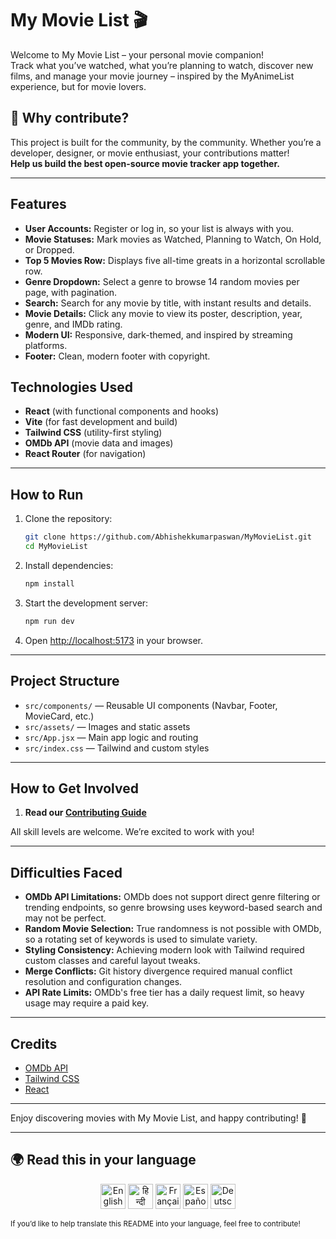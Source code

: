 # My Movie List 🎬

Welcome to My Movie List – your personal movie companion!  
Track what you’ve watched, what you’re planning to watch, discover new films, and manage your movie journey – inspired by the MyAnimeList experience, but for movie lovers.

## 🌟 Why contribute?

This project is built for the community, by the community. Whether you’re a developer, designer, or movie enthusiast, your contributions matter!  
**Help us build the best open-source movie tracker app together.**

---

## Features

- **User Accounts:** Register or log in, so your list is always with you.
- **Movie Statuses:** Mark movies as Watched, Planning to Watch, On Hold, or Dropped.
- **Top 5 Movies Row:** Displays five all-time greats in a horizontal scrollable row.
- **Genre Dropdown:** Select a genre to browse 14 random movies per page, with pagination.
- **Search:** Search for any movie by title, with instant results and details.
- **Movie Details:** Click any movie to view its poster, description, year, genre, and IMDb rating.
- **Modern UI:** Responsive, dark-themed, and inspired by streaming platforms.
- **Footer:** Clean, modern footer with copyright.

## Technologies Used

- **React** (with functional components and hooks)
- **Vite** (for fast development and build)
- **Tailwind CSS** (utility-first styling)
- **OMDb API** (movie data and images)
- **React Router** (for navigation)

---

## How to Run

1. Clone the repository:
    ```sh
    git clone https://github.com/Abhishekkumarpaswan/MyMovieList.git
    cd MyMovieList
    ```
2. Install dependencies:
    ```sh
    npm install
    ```
3. Start the development server:
    ```sh
    npm run dev
    ```
4. Open [http://localhost:5173](http://localhost:5173) in your browser.

---

## Project Structure

- `src/components/` — Reusable UI components (Navbar, Footer, MovieCard, etc.)
- `src/assets/` — Images and static assets
- `src/App.jsx` — Main app logic and routing
- `src/index.css` — Tailwind and custom styles

---

## How to Get Involved

1. **Read our [Contributing Guide](CONTRIBUTING.md)**

All skill levels are welcome. We’re excited to work with you!

---

## Difficulties Faced

- **OMDb API Limitations:** OMDb does not support direct genre filtering or trending endpoints, so genre browsing uses keyword-based search and may not be perfect.
- **Random Movie Selection:** True randomness is not possible with OMDb, so a rotating set of keywords is used to simulate variety.
- **Styling Consistency:** Achieving modern look with Tailwind required custom classes and careful layout tweaks.
- **Merge Conflicts:** Git history divergence required manual conflict resolution and configuration changes.
- **API Rate Limits:** OMDb's free tier has a daily request limit, so heavy usage may require a paid key.

---

## Credits

- [OMDb API](https://www.omdbapi.com/)
- [Tailwind CSS](https://tailwindcss.com/)
- [React](https://react.dev/)

---

Enjoy discovering movies with My Movie List, and happy contributing! 🚀

---

## 🌍 Read this in your language

<p align="center">
  <a href="README.en.md"><img src="https://cdn.jsdelivr.net/gh/hjnilsson/country-flags/svg/us.svg" alt="English" width="40"/></a>
  <a href="README.hi.md"><img src="https://cdn.jsdelivr.net/gh/hjnilsson/country-flags/svg/in.svg" alt="हिन्दी" width="40"/></a>
  <a href="README.fr.md"><img src="https://cdn.jsdelivr.net/gh/hjnilsson/country-flags/svg/fr.svg" alt="Français" width="40"/></a>
  <a href="README.es.md"><img src="https://cdn.jsdelivr.net/gh/hjnilsson/country-flags/svg/es.svg" alt="Español" width="40"/></a>
  <a href="README.de.md"><img src="https://cdn.jsdelivr.net/gh/hjnilsson/country-flags/svg/de.svg" alt="Deutsch" width="40"/></a>
</p>

<sub>
If you’d like to help translate this README into your language, feel free to contribute!
</sub>
